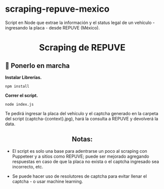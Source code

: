 # scraping-repuve-mexico
Script en Node que extrae la información y el status legal de un vehículo - ingresando la placa - desde REPUVE (México).

<h1 align="center">
  Scraping de REPUVE
</h1>

## 🚀 Ponerlo en marcha

**Instalar Librerías.**

```shell
npm install
   ```

**Correr el script.**

```shell
node index.js
   ```
   
Te pedirá ingresar la placa del vehículo y el captcha generado en la carpeta del script (captcha-{context}.jpg), hará la consulta a REPUVE y devolverá la data.

<h2 align="center">Notas:</h2>

- El script es solo una base para adentrarse un poco al scraping con Puppeteer y a sitios como REPUVE; puede ser mejorado agregando respuestas en caso de que la placa no exista o el captcha ingresado sea incorrecto, etc.

- Se puede hacer uso de resolutores de captcha para evitar llenar el captcha - o usar machine learning.
